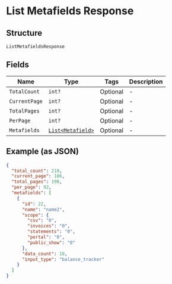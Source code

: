 
# List Metafields Response

## Structure

`ListMetafieldsResponse`

## Fields

| Name | Type | Tags | Description |
|  --- | --- | --- | --- |
| `TotalCount` | `int?` | Optional | - |
| `CurrentPage` | `int?` | Optional | - |
| `TotalPages` | `int?` | Optional | - |
| `PerPage` | `int?` | Optional | - |
| `Metafields` | [`List<Metafield>`](../../doc/models/metafield.md) | Optional | - |

## Example (as JSON)

```json
{
  "total_count": 210,
  "current_page": 186,
  "total_pages": 198,
  "per_page": 92,
  "metafields": [
    {
      "id": 22,
      "name": "name2",
      "scope": {
        "csv": "0",
        "invoices": "0",
        "statements": "0",
        "portal": "0",
        "public_show": "0"
      },
      "data_count": 10,
      "input_type": "balance_tracker"
    }
  ]
}
```

